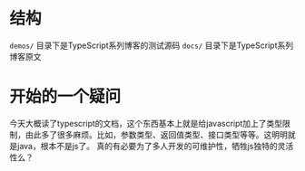 # 结构
 
 `demos/` 目录下是TypeScript系列博客的测试源码
 `docs/` 目录下是TypeScript系列博客原文

# 开始的一个疑问
 
 今天大概读了typescript的文档，这个东西基本上就是给javascript加上了类型限制，由此多了很多麻烦。比如，参数类型、返回值类型、接口类型等等。这明明就是java，根本不是js了。
 真的有必要为了多人开发的可维护性，牺牲js独特的灵活性么？
